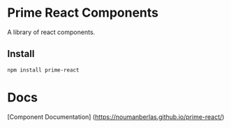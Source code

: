 # Prime React Components

A library of react components.

## Install 
```
npm install prime-react
```

# Docs
[Component Documentation] (https://noumanberlas.github.io/prime-react/)